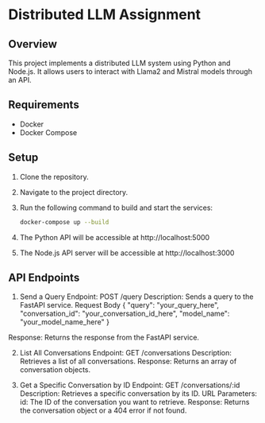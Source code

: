 # Distributed LLM Assignment

## Overview

This project implements a distributed LLM system using Python and Node.js. It allows users to interact with Llama2 and Mistral models through an API.

## Requirements

- Docker
- Docker Compose

## Setup

1. Clone the repository.
2. Navigate to the project directory.
3. Run the following command to build and start the services:

   ```bash
   docker-compose up --build

4. The Python API will be accessible at http://localhost:5000
5. The Node.js API server will be accessible at http://localhost:3000

## API Endpoints
1. Send a Query
Endpoint: POST /query
Description: Sends a query to the FastAPI service.
Request Body
{
  "query": "your_query_here",
  "conversation_id": "your_conversation_id_here",
  "model_name": "your_model_name_here"
}

Response: Returns the response from the FastAPI service.

2. List All Conversations
Endpoint: GET /conversations
Description: Retrieves a list of all conversations.
Response: Returns an array of conversation objects.

3. Get a Specific Conversation by ID
Endpoint: GET /conversations/:id
Description: Retrieves a specific conversation by its ID.
URL Parameters:
id: The ID of the conversation you want to retrieve.
Response: Returns the conversation object or a 404 error if not found.